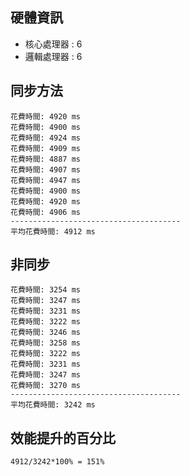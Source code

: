 ## 硬體資訊

- 核心處理器 : 6
- 邏輯處理器 : 6

## 同步方法

    花費時間: 4920 ms
    花費時間: 4900 ms
    花費時間: 4924 ms
    花費時間: 4909 ms
    花費時間: 4887 ms
    花費時間: 4907 ms
    花費時間: 4947 ms
    花費時間: 4900 ms
    花費時間: 4920 ms
    花費時間: 4906 ms
    --------------------------------------
    平均花費時間: 4912 ms

## 非同步

    花費時間: 3254 ms
    花費時間: 3247 ms
    花費時間: 3231 ms
    花費時間: 3222 ms
    花費時間: 3246 ms
    花費時間: 3258 ms
    花費時間: 3222 ms
    花費時間: 3231 ms
    花費時間: 3247 ms
    花費時間: 3270 ms
    --------------------------------------
    平均花費時間: 3242 ms

## 效能提升的百分比

    4912/3242*100% = 151%
